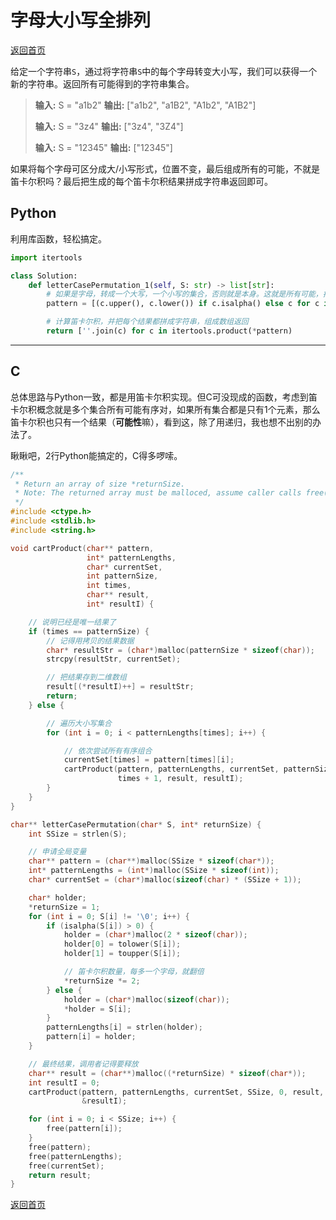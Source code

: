 # 字母大小写全排列 
[返回首页](../README.md)

给定一个字符串`S`，通过将字符串`S`中的每个字母转变大小写，我们可以获得一个新的字符串。返回所有可能得到的字符串集合。
> **输入:** S = "a1b2"
> **输出:** ["a1b2", "a1B2", "A1b2", "A1B2"]
> 
> **输入:** S = "3z4"
> **输出:** ["3z4", "3Z4"]
>
> **输入:** S = "12345"
> **输出:** ["12345"]

如果将每个字母可区分成大/小写形式，位置不变，最后组成所有的可能，不就是笛卡尔积吗？最后把生成的每个笛卡尔积结果拼成字符串返回即可。
## Python
利用库函数，轻松搞定。
```python
import itertools

class Solution:
    def letterCasePermutation_1(self, S: str) -> list[str]:
        # 如果是字母，转成一个大写，一个小写的集合，否则就是本身。这就是所有可能，把所有可能集合保存在数组中。
        pattern = [(c.upper(), c.lower()) if c.isalpha() else c for c in S]

        # 计算笛卡尔积，并把每个结果都拼成字符串，组成数组返回
        return [''.join(c) for c in itertools.product(*pattern)
```
---

## C
总体思路与Python一致，都是用笛卡尔积实现。但C可没现成的函数，考虑到笛卡尔积概念就是多个集合所有可能有序对，如果所有集合都是只有1个元素，那么笛卡尔积也只有一个结果（**可能性**嘛），看到这，除了用递归，我也想不出别的办法了。

瞅瞅吧，2行Python能搞定的，C得多啰嗦。
```c
/**
 * Return an array of size *returnSize.
 * Note: The returned array must be malloced, assume caller calls free().
 */
#include <ctype.h>
#include <stdlib.h>
#include <string.h>

void cartProduct(char** pattern,
                 int* patternLengths,
                 char* currentSet,
                 int patternSize,
                 int times,
                 char** result,
                 int* resultI) {

    // 说明已经是唯一结果了
    if (times == patternSize) {
        // 记得用拷贝的结果数据
        char* resultStr = (char*)malloc(patternSize * sizeof(char));
        strcpy(resultStr, currentSet);

        // 把结果存到二维数组
        result[(*resultI)++] = resultStr;
        return;
    } else {

        // 遍历大小写集合
        for (int i = 0; i < patternLengths[times]; i++) {

            // 依次尝试所有有序组合
            currentSet[times] = pattern[times][i];
            cartProduct(pattern, patternLengths, currentSet, patternSize,
                        times + 1, result, resultI);
        }
    }
}

char** letterCasePermutation(char* S, int* returnSize) {
    int SSize = strlen(S);

    // 申请全局变量
    char** pattern = (char**)malloc(SSize * sizeof(char*));
    int* patternLengths = (int*)malloc(SSize * sizeof(int));
    char* currentSet = (char*)malloc(sizeof(char) * (SSize + 1));

    char* holder;
    *returnSize = 1;
    for (int i = 0; S[i] != '\0'; i++) {
        if (isalpha(S[i]) > 0) {
            holder = (char*)malloc(2 * sizeof(char));
            holder[0] = tolower(S[i]);
            holder[1] = toupper(S[i]);

            // 笛卡尔积数量，每多一个字母，就翻倍
            *returnSize *= 2;
        } else {
            holder = (char*)malloc(sizeof(char));
            *holder = S[i];
        }
        patternLengths[i] = strlen(holder);
        pattern[i] = holder;
    }

    // 最终结果，调用者记得要释放
    char** result = (char**)malloc((*returnSize) * sizeof(char*));
    int resultI = 0;
    cartProduct(pattern, patternLengths, currentSet, SSize, 0, result,
                &resultI);

    for (int i = 0; i < SSize; i++) {
        free(pattern[i]);
    }
    free(pattern);
    free(patternLengths);
    free(currentSet);
    return result;
}
```
[返回首页](../README.md)
